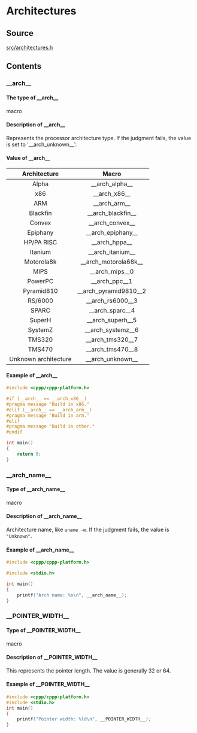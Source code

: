 # Architectures

## Source

[src/architectures.h](https://github.com/cppp-project/cppp-platform/blob/main/src/architectures.h)

## Contents

### \_\_arch\_\_

#### The type of \_\_arch\_\_

macro

#### Description of \_\_arch\_\_

Represents the processor architecture type. If the judgment fails, the value is set to '\_\_arch_unknown\_\_'.

#### Value of \_\_arch\_\_

| Architecture | Macro |
| :----: | :----: |
| Alpha | \_\_arch_alpha\_\_ |
| x86 | \_\_arch_x86\_\_ |
| ARM | \_\_arch_arm\_\_ |
| Blackfin | \_\_arch_blackfin\_\_ |
| Convex | \_\_arch_convex\_\_ |
| Epiphany | \_\_arch_epiphany\_\_ |
| HP/PA RISC | \_\_arch_hppa\_\_ |
| Itanium | \_\_arch_itanium\_\_ |
| Motorola8k | \_\_arch_motorola68k\_\_ |
| MIPS | \_\_arch_mips\_\_0 |
| PowerPC | \_\_arch_ppc\_\_1 |
| Pyramid810 | \_\_arch_pyramid9810\_\_2 |
| RS/6000 | \_\_arch_rs6000\_\_3 |
| SPARC | \_\_arch_sparc\_\_4 |
| SuperH | \_\_arch_superh\_\_5 |
| SystemZ | \_\_arch_systemz\_\_6 |
| TMS320 | \_\_arch_tms320\_\_7 |
| TMS470 | \_\_arch_tms470\_\_8 |
| Unknown architecture | \_\_arch_unknown\_\_ |

#### Example of \_\_arch\_\_

```c
#include <cppp/cppp-platform.h>

#if (__arch__ == __arch_x86__)
#pragma message "Build in x86."
#elif (__arch__ == __arch_arm__)
#pragma message "Build in arm."
#elif
#pragma message "Build in other."
#endif

int main()
{
    return 0;
}
```

### \_\_arch_name\_\_

#### Type of \_\_arch_name\_\_

macro

#### Description of \_\_arch_name\_\_

Architecture name, like `uname -m`. If the judgment fails, the value is `"Unknown"`.

#### Example of \_\_arch_name\_\_

```c
#include <cppp/cppp-platform.h>

#include <stdio.h>

int main()
{
    printf("Arch name: %s\n", __arch_name__);
}
```

### \_\_POINTER_WIDTH\_\_

#### Type of \_\_POINTER_WIDTH\_\_

macro

#### Description of \_\_POINTER_WIDTH\_\_

This represents the pointer length. The value is generally 32 or 64.

#### Example of \_\_POINTER_WIDTH\_\_

```c
#include <cppp/cppp-platform.h>
#include <stdio.h>
int main()
{
    printf("Pointer width: %ld\n", __POINTER_WIDTH__);
}
```
